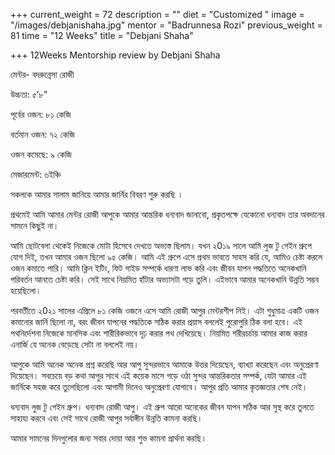 +++
current_weight = 72
description = ""
diet = "Customized "
image = "/images/debjanishaha.jpg"
mentor = "Badrunnesa Rozi"
previous_weight = 81
time = "12 Weeks"
title = "Debjani Shaha"

+++
12Weeks Mentorship review by Debjani Shaha

মেন্টর- বদরুন্নেসা রোজী

উচ্চতা: ৫’৮”

পূর্বের ওজন: ৮১ কেজি

বর্তমান ওজন: ৭২ কেজি

ওজন কমেছে: ৯ কেজি

মেজারমেন্ট: ৬ইঞ্চি

সকলকে আমার সালাম জানিয়ে আমার জার্নির বিবরণ শুরু করছি ।

প্রথমেই আমি আমার মেন্টর রোজী আপুকে আমার আন্তরিক ধন্যবাদ জানাবো, প্রকৃতপক্ষে যেকোনো ধন্যবাদ তার অবদানের সামনে কিছুই না।

আমি ছোটবেলা থেকেই নিজেকে মোটা হিসেবে দেখতে অভ্যস্ত ছিলাম। যখন ২0১৯ সালে আমি লুজ টু গেইন গ্রুপে যোগ দিই, তখন আমার ওজন ছিলো ৯৫ কেজি। আমি এই গ্রুপে এসে প্রথম ভাবতে সাহস করি যে, আমিও চেষ্টা করলে ওজন কমাতে পারি। আমি ক্লিন ইটিং, ফিট গাইড সম্পর্কে ধারণা লাভ করি এবং জীবন যাপন পদ্ধতিতে অনেকখানি পরিবর্তন আনতে চেষ্টা করি। সেই সাথে নিয়মিত হাঁটার অভ্যাসটা গড়ে তুলি। এইভাবে আমার অনেকখানি উন্নতি সম্ভব হয়েছিলো।

পরবর্তীতে ২0২১ সালের এপ্রিলে ৮১ কেজি ওজনে এসে আমি রোজী আপুর মেন্টরশীপ নিই। এটা শুধুমাত্র একটি ওজন কমানোর জার্নি ছিলো না, বরং জীবন যাপনের পদ্ধতিকে সঠিক করার প্রয়াস বললেই পুরোপুরি ঠিক বলা হবে। এই পথনির্দেশনা নিজেকে মানসিক এবং শারীরিকভাবে দৃঢ় করার পথ দেখিয়েছে। নিয়মিত শরীরচর্চায় আমার কাজ করার এনার্জি যে অনেক বেড়েছে সেটা না বললেই নয়।

আপুকে আমি অনেক অনেক প্রশ্ন করেছি আর আপু সুন্দরভাবে আমাকে উত্তর দিয়েছেন, ব্যাখ্যা করেছেন এবং অনুপ্রেরণা দিয়েছেন। সবচেয়ে বড় কথা আপুর সাথে এই কয়েক মাসে গড়ে ওঠা সুন্দর আন্তরিকতার সম্পর্ক, যেটা আমার এই জার্নিকে সহজ করে তুলেছিলো এবং আগামী দিনেও অনুপ্রেরণা যোগাবে। আপুর প্রতি আমার কৃতজ্ঞতার শেষ নেই।

ধন্যবাদ লুজ টু গেইন গ্রুপ। ধন্যবাদ রোজী আপু। এই গ্রুপ আরো অনেকের জীবন যাপন সঠিক আর সুস্থ করে তুলতে সাহায্য করবে এবং সেই সাথে রোজী আপুর সর্বাঙ্গীন উন্নতি কামনা করছি।

আমার সামনের দিনগুলোর জন্য সবার দোয়া আর শুভ কামনা প্রার্থনা করছি।
